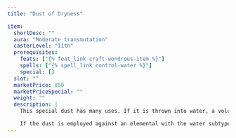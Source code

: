 ```yaml
---
title: "Dust of Dryness"

item:
  shortDesc: ""
  aura: "Moderate transmutation"
  casterLevel: "11th"
  prerequisites:
    feats: ["{% feat_link craft-wondrous-item %}"]
    spells: ["{% spell_link control-water %}"]
    special: []
  slot: ""
  marketPrice: 850
  marketPriceSpecial: ""
  weight: ""
  description: |
    This special dust has many uses. If it is thrown into water, a volume of as much as 100 gallons is instantly transformed to nothingness, and the dust becomes a marble-sized pellet, floating or resting where it was thrown. If this pellet is hurled down, it breaks and releases the same volume of water. The dust affects only water (fresh, salt, alkaline), not other liquids.

    If the dust is employed against an elemental with the water subtype, the creature must make a DC 18 Fortitude save or be destroyed. The dust deals 5d6 points of damage to the creature even if its saving throw succeeds.
---
```


